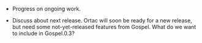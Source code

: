 - Progress on ongoing work.

- Discuss about next release. Ortac will soon be ready for a new release, but
  need some not-yet-released features from Gospel. What do we want to include
  in Gospel.0.3?


